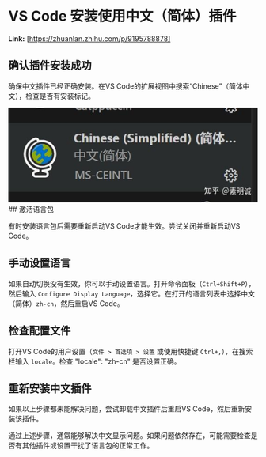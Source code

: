 # VS Code 安装使用中文（简体）插件



 **Link:** [https://zhuanlan.zhihu.com/p/9195788878]

## 确认插件安装成功  

确保中文插件已经正确安装。在VS Code的扩展视图中搜索“Chinese”（简体中文），检查是否有安装标记。

![28307fec8661d659ff745848a1da86d9](../image/28307fec8661d659ff745848a1da86d9.jpg)## 激活语言包  

有时安装语言包后需要重新启动VS Code才能生效。尝试关闭并重新启动VS Code。

## 手动设置语言  

如果自动切换没有生效，你可以手动设置语言。打开命令面板（`Ctrl+Shift+P`），然后输入 `Configure Display Language`，选择它。在打开的语言列表中选择中文（简体）`zh-cn`，然后重启VS Code。

## 检查配置文件  

打开VS Code的用户设置（`文件 > 首选项 > 设置` 或使用快捷键 `Ctrl+,`），在搜索栏输入 `locale`。检查 "locale": "zh-cn" 是否设置正确。

## 重新安装中文插件  

如果以上步骤都未能解决问题，尝试卸载中文插件后重启VS Code，然后重新安装该插件。

通过上述步骤，通常能够解决中文显示问题。如果问题依然存在，可能需要检查是否有其他插件或设置干扰了语言包的正常工作。

